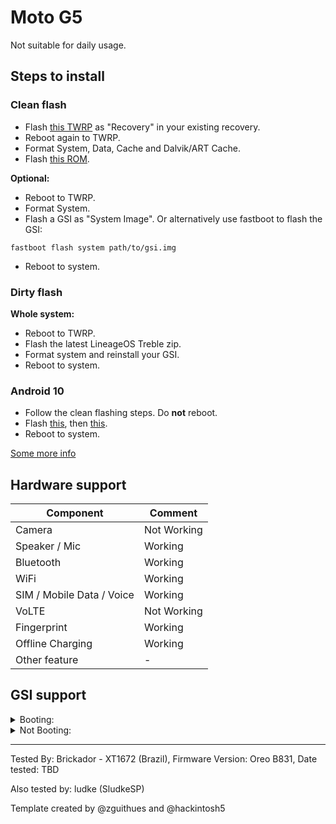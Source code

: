 # Moto G5

Not suitable for daily usage.

## Steps to install

### Clean flash
* Flash [this TWRP](https://drive.google.com/open?id=1XqpR6vYEbSXKZFD7StXc69jsh6YAOr3m) as "Recovery" in your existing recovery.
* Reboot again to TWRP.
* Format System, Data, Cache and Dalvik/ART Cache.
* Flash [this ROM](https://drive.google.com/a/al.educacao.sp.gov.br/uc?id=1onmjOKJAPFeiws8MXTyeMGwIIF6gguYj&export=download).

**Optional:**
* Reboot to TWRP.
* Format System.
* Flash a GSI as "System Image". Or alternatively use fastboot to flash the GSI:
```
fastboot flash system path/to/gsi.img
```
* Reboot to system.

### Dirty flash

**Whole system:**
* Reboot to TWRP.
* Flash the latest LineageOS Treble zip.
* Format system and reinstall your GSI.
* Reboot to system.

### Android 10
* Follow the clean flashing steps. Do **not** reboot.
* Flash [this](https://github.com/montanadevelopment/releases/releases/download/Android10Fixes-1/allzygotefix2.zip), then [this](https://github.com/montanadevelopment/releases/releases/download/Android10Fixes-1/lagfix-for-a_and_ab.zip).
* Reboot to system.

[Some more info](https://t.me/g5treble)

## Hardware support

| Component                 |      Comment                                              |
|---------------------------|-----------------------------------------------------------|
| Camera                    | Not Working                                               |
| Speaker / Mic             | Working                                                   |
| Bluetooth                 | Working                                                   |
| WiFi                      | Working                                                   |
| SIM / Mobile Data / Voice | Working                                                   |
| VoLTE                     | Not Working                                               |
| Fingerprint               | Working                                                   |
| Offline Charging          | Working                                                   |
| Other feature             | -                                                         |

## GSI support

<details><summary>Booting:</summary>
<p>

TBD
</p>
</details>

<details><summary>Not Booting:</summary>
<p>

TBD
</p>
</details>

---

Tested By: Brickador - XT1672 (Brazil), Firmware Version: Oreo B831, Date tested: TBD

Also tested by: ludke (SludkeSP)

Template created by @zguithues and @hackintosh5